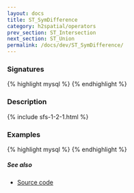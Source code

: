 ```yaml
---
layout: docs
title: ST_SymDifference
category: h2spatial/operators
prev_section: ST_Intersection
next_section: ST_Union
permalink: /docs/dev/ST_SymDifference/
---
```


### Signatures

{% highlight mysql %}
{% endhighlight %}

### Description



{% include sfs-1-2-1.html %}

### Examples

{% highlight mysql %}
{% endhighlight %}

##### See also

* [Source code](https://github.com/irstv/H2GIS/blob/master/h2spatial/src/main/java/org/h2gis/h2spatial/internal/function/spatial/operators/ST_SymDifference.java)
